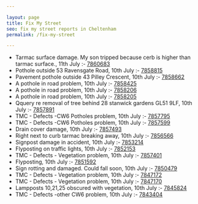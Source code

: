```yaml
---

layout: page
title: Fix My Street
seo: fix my street reports in Cheltenham
permalink: /fix-my-street

---
```


<!-- fix_marker starts -->

- Tarmac surface damage. My son tripped because cerb is higher than tarmac surface., 11th July :- [7860683](https://www.fixmystreet.com/report/7860683)
- Pothole outside 53 Ravensgate Road, 10th July :- [7858815](https://www.fixmystreet.com/report/7858815)
- Pavement pothole outside 43 Pilley Crescent, 10th July :- [7858662](https://www.fixmystreet.com/report/7858662)
- A pothole in road problem, 10th July :- [7858425](https://www.fixmystreet.com/report/7858425)
- A pothole in road problem, 10th July :- [7858206](https://www.fixmystreet.com/report/7858206)
- A pothole in road problem, 10th July :- [7858205](https://www.fixmystreet.com/report/7858205)
- Qquery re removal of tree behind 28 stanwick gardens GL51 9LF, 10th July :- [7857891](https://www.fixmystreet.com/report/7857891)
- TMC - Defects -CW6 Potholes  problem, 10th July :- [7857795](https://www.fixmystreet.com/report/7857795)
- TMC - Defects -CW6 Potholes  problem, 10th July :- [7857599](https://www.fixmystreet.com/report/7857599)
- Drain cover damage, 10th July :- [7857493](https://www.fixmystreet.com/report/7857493)
- Right next to curb tarmac breaking away, 10th July :- [7856566](https://www.fixmystreet.com/report/7856566)
- Signpost damage in accident, 10th July :- [7853214](https://www.fixmystreet.com/report/7853214)
- Flyposting on traffic lights, 10th July :- [7852153](https://www.fixmystreet.com/report/7852153)
- TMC - Defects - Vegetation problem, 10th July :- [7857401](https://www.fixmystreet.com/report/7857401)
- Flyposting, 10th July :- [7851592](https://www.fixmystreet.com/report/7851592)
- Sign rotting and damaged. Could fall soon, 10th July :- [7850479](https://www.fixmystreet.com/report/7850479)
- TMC - Defects - Vegetation problem, 10th July :- [7847172](https://www.fixmystreet.com/report/7847172)
- TMC - Defects - Vegetation problem, 10th July :- [7847170](https://www.fixmystreet.com/report/7847170)
- Lampposts 10,21,25 obscured with vegetation, 10th July :- [7845824](https://www.fixmystreet.com/report/7845824)
- TMC - Defects -other CW6 problem, 10th July :- [7843404](https://www.fixmystreet.com/report/7843404)

<!-- fix_marker ends -->